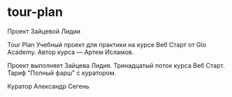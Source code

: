 # tour-plan

Проект Зайцевой Лидии

Tour Plan
Учебный проект для практики на курсе Веб Старт от Glo Academy. Автор курса — Артем Исламов.

Проект выполняет
Зайцева Лидия. Тринадцатый поток курса Веб Старт. Тариф "Полный фарш" с куратором.

Куратор
Александр Сегень
